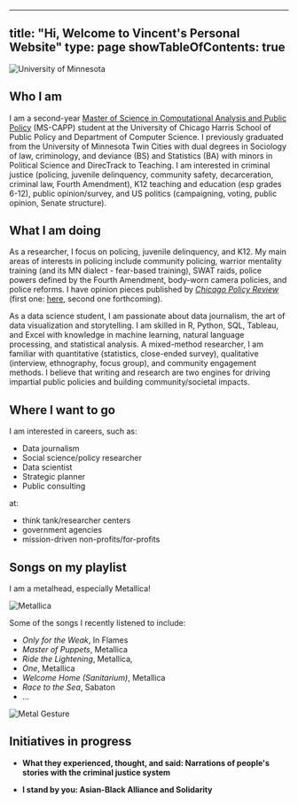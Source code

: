 
---
title: "Hi, Welcome to Vincent's Personal Website"
type: page
showTableOfContents: true
---

![University of Minnesota](/images/umn_campus.jpg "I love UMN")   


## Who I am

I am a second-year [Master of Science in Computational Analysis and Public Policy](https://capp.cs.uchicago.edu/) (MS-CAPP) student at the University of Chicago Harris School of Public Policy and Department of Computer Science. I previously graduated from the University of Minnesota Twin Cities with dual degrees in Sociology of law, criminology, and deviance (BS) and Statistics (BA) with minors in Political Science and DirecTrack to Teaching. I am interested in criminal justice (policing, juvenile delinquency, community safety, decarceration, criminal law, Fourth Amendment), K12 teaching and education (esp grades 6-12), public opinion/survey, and US politics (campaigning, voting, public opinion, Senate structure). 


## What I am doing

As a researcher, I focus on policing, juvenile delinquency, and K12. My main areas of interests in policing include community policing, warrior mentality training (and its MN dialect - fear-based training), SWAT raids, police powers defined by the Fourth Amendment, body-worn camera policies, and police reforms. I have opinion pieces published by [*Chicago Policy Review*](https://chicagopolicyreview.org/) (first one: [here](https://chicagopolicyreview.org/2022/01/19/soldiers-to-guardians-transition-to-a-community-policing-model/), second one forthcoming).  

As a data science student, I am passionate about data journalism, the art of data visualization and storytelling. I am skilled in R, Python, SQL, Tableau, and Excel with knowledge in machine learning, natural language processing, and statistical analysis. A mixed-method researcher, I am familiar with quantitative (statistics, close-ended survey), qualitative (interview, ethnography, focus group), and community engagement methods. I believe that writing and research are two engines for driving impartial public policies and building community/societal impacts.


## Where I want to go

I am interested in careers, such as:

- Data journalism
- Social science/policy researcher
- Data scientist
- Strategic planner
- Public consulting

at: 
- think tank/researcher centers
- government agencies
- mission-driven non-profits/for-profits


## Songs on my playlist

I am a metalhead, especially Metallica! 

![Metallica](/images/Metallica.jpg "Metallica") 

Some of the songs I recently listened to include:

- *Only for the Weak*, In Flames
- *Master of Puppets*, Metallica
- *Ride the Lightening*, Metallica,
- *One*, Metallica
- *Welcome Home (Sanitarium)*, Metallica
- *Race to the Sea*, Sabaton
- ...

![Metal Gesture](/images/metal_gesture.jpg "metal gesture") 


## Initiatives in progress

* **What they experienced, thought, and said: Narrations of people's stories with the criminal justice system**

* **I stand by you: Asian-Black Alliance and Solidarity**



